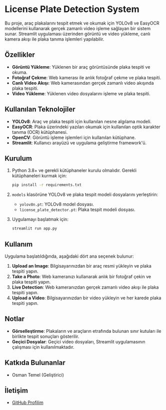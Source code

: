 # License Plate Detection System

Bu proje, araç plakalarını tespit etmek ve okumak için YOLOv8 ve EasyOCR modellerini kullanarak gerçek zamanlı video işleme sağlayan bir sistem sunar. Streamlit uygulaması üzerinden görüntü ve video yükleme, canlı kamera akışı ile plaka tanıma işlemleri yapılabilir.

## Özellikler

- **Görüntü Yükleme**: Yüklenen bir araç görüntüsünde plaka tespiti ve okuma.
- **Fotoğraf Çekme**: Web kamerası ile anlık fotoğraf çekme ve plaka tespiti.
- **Canlı Video Akışı**: Web kamerasından gerçek zamanlı video akışında plaka tespiti.
- **Video Yükleme**: Yüklenen video dosyalarını işleme ve plaka tespiti.

## Kullanılan Teknolojiler

- **YOLOv8**: Araç ve plaka tespiti için kullanılan nesne algılama modeli.
- **EasyOCR**: Plaka üzerindeki yazıları okumak için kullanılan optik karakter tanıma (OCR) kütüphanesi.
- **OpenCV**: Görüntü işleme işlemleri için kullanılan kütüphane.
- **Streamlit**: Kullanıcı arayüzü ve uygulama geliştirme framework'ü.

## Kurulum

1. Python 3.8+ ve gerekli kütüphaneler kurulu olmalıdır. Gerekli kütüphaneleri kurmak için:

    ```bash
    pip install -r requirements.txt
    ```

2. `models` klasörüne YOLOv8 ve plaka tespit modeli dosyalarını yerleştirin:
   - `yolov8n.pt`: YOLOv8 model dosyası.
   - `license_plate_detector.pt`: Plaka tespit modeli dosyası.

3. Uygulamayı başlatmak için:

    ```bash
    streamlit run app.py
    ```

## Kullanım

Uygulama başlatıldığında, aşağıdaki dört ana seçenek bulunur:

1. **Upload an Image**: Bilgisayarınızdan bir araç resmi yükleyin ve plaka tespiti yapın.
2. **Take a Photo**: Web kameranızı kullanarak anlık bir fotoğraf çekin ve plaka tespiti yapın.
3. **Live Detection**: Web kameranızdan gerçek zamanlı video akışı ile plaka tespiti yapın.
4. **Upload a Video**: Bilgisayarınızdan bir video yükleyin ve her karede plaka tespiti yapın.

## Notlar

- **Görselleştirme**: Plakaların ve araçların etrafında bulunan sınır kutuları ile birlikte tespit sonuçları gösterilir.
- **Geçici Dosyalar**: Geçici video dosyaları, Streamlit uygulamasının çalışması için kullanılmaktadır.

## Katkıda Bulunanlar

- Osman Temel (Geliştirici)


## İletişim

- [GitHub Profilim](https://github.com/osmantemel/)
